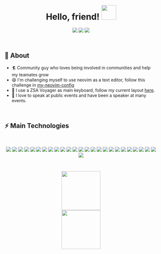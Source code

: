 <h1 align="center">
  Hello, friend!
  <a href="#"><img src="https://media.giphy.com/media/CXzRJA18RJAtmpPNBC/giphy.gif" width="48"></a>
</h1>

<p align="center">   
  <a href="mailto:diogo.pcaires@gmail.com" target="_blank"><img src="https://img.shields.io/badge/-Email-0D1117?style=for-the-badge&logo=gmail&logoColor=9b34eb"></a>
  <a href="https://www.linkedin.com/in/diogo-pires-7122a079" target="_blank"><img src="https://img.shields.io/badge/-LinkedIn-0D1117?style=for-the-badge&logo=linkedin&logoColor=9b34eb"></a> 
  <a href="https://www.instagram.com/diogopiress_" target="_blank"><img src="https://img.shields.io/badge/-Instagram-0D1117?style=for-the-badge&logo=instagram&logoColor=9b34eb"></a>
</p>

<br/>

## 🧐 About

- 🏄‍ Community guy who loves being involved in communities and help my teamates grow
- 😄 I'm challenging myself to use neovim as a text editor, follow this challenge in [my-neovim-config](https://github.com/diogopcaires/my-neo-vim-config)
- 🔭 I use a ZSA Voyager as main keyboard, follow my current layout [here](https://configure.zsa.io/embed/voyager/layouts/lldna/latest/0).
- 🌱 I love to speak at public events and have been a speaker at many events.

<br/>

<h2>⚡ Main Technologies</h2>

<br/>

<p align="center">
  <a href="#"><img src="https://img.shields.io/badge/-JavaScript-0D1117?style=flat-square&logo=javascript&logoColor=9b34eb"></a>
  <a href="#"><img src="https://img.shields.io/badge/-TypeScript-0D1117?style=flat-square&logo=typescript&logoColor=9b34eb"></a>
  <a href="#"><img src="https://img.shields.io/badge/-HTML5-0D1117?style=flat-square&logo=html5&logoColor=9b34eb"></a>
  <a href="#"><img src="https://img.shields.io/badge/-CSS3-0D1117?style=flat-square&logo=css3&logoColor=9b34eb"></a>
  <a href="#"><img src="https://img.shields.io/badge/-React-0D1117?style=flat-square&logo=react&logoColor=9b34eb"></a>
  <a href="#"><img src="https://img.shields.io/badge/-Clojure-0D1117?style=flat-square&logo=Clojure&logoColor=9b34eb"></a>
  <a href="#"><img src="https://img.shields.io/badge/-Nodejs-0D1117?style=flat-square&logo=Node.js&logoColor=9b34eb"></a>
  <a href="#"><img src="https://img.shields.io/badge/-Python-0D1117?style=flat-square&logo=Python&logoColor=9b34eb"></a>
  <a href="#"><img src="https://img.shields.io/badge/Bash%20-%230D1117.svg?style=flat-square&logo=gnu-bash&logoColor=9b34eb"></a>
  <a href="#"><img src="https://img.shields.io/badge/-Git-0D1117?style=flat-square&logo=git&logoColor=9b34eb"></a>
  <a href="#"><img src="https://img.shields.io/badge/Markdown-%230D1117.svg?style=flat-square&logo=markdown&logoColor=9b34eb"></a>
  <a href="#"><img src="https://img.shields.io/badge/-MongoDB-0D1117?style=flat-square&logo=mongodb&logoColor=9b34eb"></a>
  <a href="#"><img src="https://img.shields.io/badge/-Redis-0D1117?style=flat-square&logo=Redis&logoColor=9b34eb"></a>
  <a href="#"><img src="https://img.shields.io/badge/-PostgreSQL-0D1117?style=flat-square&logo=postgresql&logoColor=9b34eb"></a>
  <a href="#"><img src="https://img.shields.io/badge/-MySQL-0D1117?style=flat-square&logo=mysql&logoColor=9b34eb"></a>
  <a href="#"><img src="https://img.shields.io/badge/SQL%20-%230D1117.svg?style=flat-square&logo=amazon-dynamodb&logoColor=9b34eb"></a>
  <a href="#"><img src="https://img.shields.io/badge/-Docker-0D1117?style=flat-square&logo=docker&logoColor=9b34eb"></a>
  <a href="#"><img src="https://img.shields.io/badge/GitHub%20Pages-%230D1117.svg?style=flat-square&logo=github&logoColor=9b34eb"></a>
  <a href="#"><img src="https://img.shields.io/badge/-Digital%20Ocean-0D1117?style=flat-square&logo=digitalocean&logoColor=9b34eb"></a>
  <a href="#"><img src="https://img.shields.io/badge/-Heroku-0D1117?style=flat-square&logo=heroku&logoColor=9b34eb"></a>
  <a href="#"><img src="https://img.shields.io/badge/Vercel%20-%230D1117.svg?style=flat-square&logo=vercel&logoColor=9b34eb"></a>
  <a href="#"><img src="https://img.shields.io/badge/Amazon%20AWS-0D1117?style=flat-square&logo=amazon-aws&logoColor=9b34eb"></a>  
  <a href="#"><img src="https://img.shields.io/badge/-Google%20Cloud%20Platform-0D1117?style=flat-square&logo=GoogleCloud&logoColor=9b34eb"></a>
  <a href="#"><img src="https://img.shields.io/badge/-GitHub-0D1117?style=flat-square&logo=github&logoColor=9b34eb"></a>
  <a href="#"><img src="https://img.shields.io/badge/-Arduino-0D1117?style=flat-square&logo=Arduino&logoColor=9b34eb"></a>
  <a href="#"><img src="https://img.shields.io/badge/-Raspberry%20Pi-0D1117?style=flat-square&logo=Raspberry-Pi&logoColor=9b34eb"></a>
</p>

<br/>


<p align="center">
 <a href="#"><img src="https://github.com/diogopcaires/diogopcaires/assets/6088036/47ba1c6d-763e-460c-a8f6-b505931729ff" width="128"></a>
</br>
  <a href="#"><img src="https://media.giphy.com/media/vmGjjH1XOjViEfbBfZ/giphy.gif" width="128"></a>
</p>

